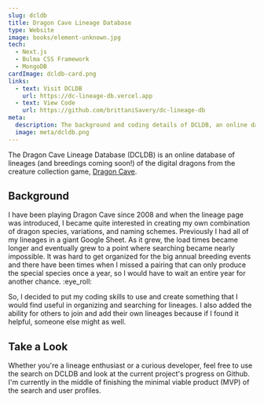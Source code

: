 ```yaml
---
slug: dcldb
title: Dragon Cave Lineage Database
type: Website
image: books/element-unknown.jpg
tech:
  - Next.js
  - Bulma CSS Framework
  - MongoDB
cardImage: dcldb-card.png
links:
  - text: Visit DCLDB
    url: https://dc-lineage-db.vercel.app
  - text: View Code
    url: https://github.com/brittaniSavery/dc-lineage-db
meta:
  description: The background and coding details of DCLDB, an online database of lineages of the digital dragons from the creature collection game, Dragon Cave.
  image: meta/dcldb.png
---
```


The Dragon Cave Lineage Database (DCLDB) is an online database of lineages (and breedings coming soon!) of the digital dragons from the creature collection game, [Dragon Cave](https://dragcave.net).

## Background

I have been playing Dragon Cave since 2008 and when the lineage page was introduced, I became quite interested in creating my own combination of dragon species, variations, and naming schemes. Previously I had all of my lineages in a giant Google Sheet. As it grew, the load times became longer and eventually grew to a point where searching became nearly impossible. It was hard to get organized for the big annual breeding events and there have been times when I missed a pairing that can only produce the special species once a year, so I would have to wait an entire year for another chance. :eye_roll:

So, I decided to put my coding skills to use and create something that I would find useful in organizing and searching for lineages. I also added the ability for others to join and add their own lineages because if I found it helpful, someone else might as well.

## Take a Look

Whether you're a lineage enthusiast or a curious developer, feel free to use the search on DCLDB and look at the current project's progress on Github. I'm currently in the middle of finishing the minimal viable product (MVP) of the search and user profiles.
